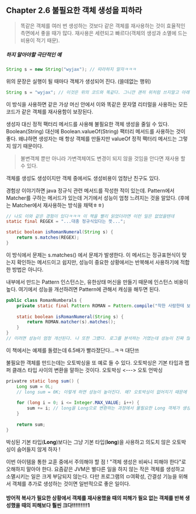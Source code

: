 ## Chapter 2.6 불필요한 객체 생성을 피하라



>똑같은 객체를 여러 번 생성하는 것보다 같은 객체를 재사용하는 것이 효율적인 측면에서 좋을 때가 많다. 재사용은 세련되고 빠르다(객체의 생성과 소멸에 드는 비용이 적기 때문). 



##### 하지 말아야할 극단적인 예

```java
String s = new String("wyjax"); // 따라하지 말자ㅋㅋㅋ
```

위의 문장은 실행이 될 때마다 객체가 생성되어 진다. (쓸데없는 행위) 

```java
String s = "wyjax"; // 이것은 위의 코드와 똑같다. 그니깐 괜히 위처럼 쓰지말고 아래처럼 써라
```

이 방식을 사용하면 같은 가상 머신 안에서 이와 똑같은 문자열 리터럴을 사용하는 모든 코드가 같은 객체를 재사용함이 보장된다.

생성자 대신 정적 팩터리 메서드를 사용해 불필요한 객체 생성을 줄일 수 있다. Boolean(String) 대신에 Boolean.valueOf(String) 팩터리 메서드를 사용하는 것이 좋다. 왜냐하면 생성자는 매 항상 객체를 만들지만 valueOf 정적 팩터리 메서드는 그렇지 않기 때문이다.

> 불변객체 뿐만 아니라 가변객체여도 변경이 되지 않을 것임을 안다면 재사용 할 수 있다.



객체를 생성도 생성이지만 객체 중에서도 생성비용이 엄청난 친구도 있다.

경험상 이야기하면 java 정규식 관련 메서드를 작성한 적이 있는데. Pattern에서 Matcher를 구하는 메서드가 있는데 거기에서 성능이 엄청 느려지는 것을 알았다. (후에는 Matcher에서 재사용하는 방식을 채택ㅎㅎ)

```java
// 나도 이와 같은 경험이 있다ㅋㅋㅋ 이 책을 빨리 읽었더라면 이런 일은 없었을텐데
static final REGEX = "...대충 정규식있다는 뜻...";

static boolean isRomanNumeral(String s) {
    return s.matches(REGEX);
}
```

이 방식에서 문제는 s.matches() 에서 문제가 발생한다. 이 메서드는 정규표현식이 맞는지 확인하는 메서드이고 쉽지만, 성능이 중요한 상황에서는 반복해서 사용하기에 적합한 방법은 아니다.

내부에서 만드는 Pattern 인스턴스는, 유한상태 머신을 만들기 때문에 인스턴스 비용이 높다. 여기에서 성능을 개선하려면 Pattern에 관해서 캐싱을 해두면 된다.

```java
public class RomanNumberals {
    private static final Pattern ROMAN = Pattern.compile("착한 사람한테 보이는 정규식");
    
    static boolean isRomanNumeral(String s) {
        return ROMAN.matcher(s).matches();
    }
}
// 이러면 성능이 엄청 개선된다. 나 또한 그럤다. 로그를 분석하는 거였는데 성능이 진짜 많이 개선됐다... 거의 2배
```

이 책에서는 예제를 돌렸는데 6.5배가 빨라졌단다...ㅋㅋ 대단쓰



불필요한 객체를 만드는데는 오토박싱을 또 예로 들 수 있다. 오토박싱은 기본 타입과 랩퍼 클래스 타입 사이의 변환을 말하는 것이다. 오토박싱 <---> 오토 언박싱



```java
privatre static long sum() {
    Long sum = 0L;
    // long sum = 0K; 이렇게 하면 성능이 높아진다. 왜? 오토박싱이 없어지기 때문에
    
    for (long i = 0; i <= Integer.MAX_VALUE; i++) {
        sum += i; // long을 Long으로 변환하는 과정에서 불필요한 Long 객체가 생성됨
    }
    
    return sum;
}
```

박싱된 기본 타입(**Long**)보다는 그냥 기본 타입(**long**)을 사용하고 의도치 않은 오토박싱이 숨어들지 않게 하자 !

이번 아이템을 통한 교훈 중에서 주의해야 할 점 ! "객체 생성은 비싸니 피해야 한다"로 오해하지 말아야 한다. 요즘같은 JVM은 별다른 일을 하지 않는 작은 객체를 생성하고 소멸시키는 일은 크게 부담되지 않는다. 다만 프로그램의 ㅁ여확성, 간결성 기능을 위해서 객체를 추가로 생성하는 것이면 일반적으로 좋은 일이다. 



#### 방어적 복사가 필요한 상황에서 객체를 재사용했을 때의 피해가 필요 없는 객체를 반복 생성했을 때의 피해보다 훨씬 크다!!!!!!!!!1